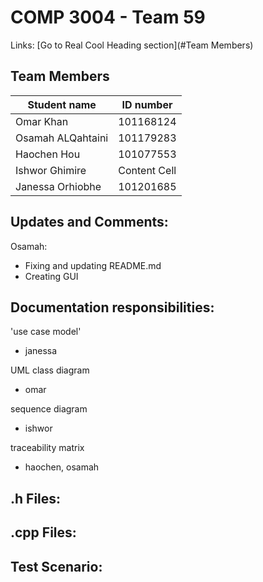 # COMP 3004 - Team 59
Links: [Go to Real Cool Heading section](#Team Members) 
## Team Members
| Student name  | ID number |
| ------------- | ------------- |
| Omar Khan  | 101168124  |
| Osamah ALQahtaini | 101179283  |
| Haochen Hou  | 101077553  |
| Ishwor Ghimire  | Content Cell  |
| Janessa Orhiobhe  | 101201685  |

## Updates and Comments:
Osamah:
  - Fixing and updating README.md
  - Creating GUI

## Documentation responsibilities:
'use case model' 
  - janessa

UML class diagram 
  - omar

sequence diagram 
  - ishwor

traceability matrix 
  - haochen, osamah


## .h Files:


## .cpp Files:


## Test Scenario:
